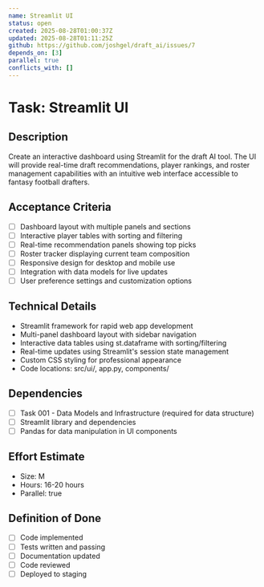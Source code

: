 ```yaml
---
name: Streamlit UI
status: open
created: 2025-08-28T01:00:37Z
updated: 2025-08-28T01:11:25Z
github: https://github.com/joshgel/draft_ai/issues/7
depends_on: [3]
parallel: true
conflicts_with: []
---
```


# Task: Streamlit UI

## Description
Create an interactive dashboard using Streamlit for the draft AI tool. The UI will provide real-time draft recommendations, player rankings, and roster management capabilities with an intuitive web interface accessible to fantasy football drafters.

## Acceptance Criteria
- [ ] Dashboard layout with multiple panels and sections
- [ ] Interactive player tables with sorting and filtering
- [ ] Real-time recommendation panels showing top picks
- [ ] Roster tracker displaying current team composition
- [ ] Responsive design for desktop and mobile use
- [ ] Integration with data models for live updates
- [ ] User preference settings and customization options

## Technical Details
- Streamlit framework for rapid web app development
- Multi-panel dashboard layout with sidebar navigation
- Interactive data tables using st.dataframe with sorting/filtering
- Real-time updates using Streamlit's session state management
- Custom CSS styling for professional appearance
- Code locations: src/ui/, app.py, components/

## Dependencies
- [ ] Task 001 - Data Models and Infrastructure (required for data structure)
- [ ] Streamlit library and dependencies
- [ ] Pandas for data manipulation in UI components

## Effort Estimate
- Size: M
- Hours: 16-20 hours
- Parallel: true

## Definition of Done
- [ ] Code implemented
- [ ] Tests written and passing
- [ ] Documentation updated
- [ ] Code reviewed
- [ ] Deployed to staging
